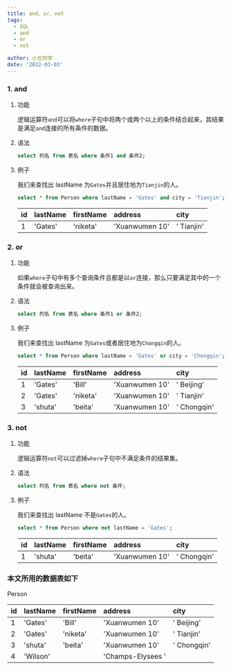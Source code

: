 ```yaml
---
title: and、or、not
tags:
  - SQL
  - and
  - or
  - not

author: 小左同学
date: '2022-03-03'
---
```


### 1. and

1. 功能

   逻辑运算符`and`可以将`where`子句中将两个或两个以上的条件结合起来，其结果是满足`and`连接的所有条件的数据。

2. 语法

   ```sql
   select 列名 from 表名 where 条件1 and 条件2;
   ```

3. 例子

   我们来查找出 lastName 为`Gates`并且居住地为`Tianjin`的人。

   ```sql
   select * from Person where lastName = 'Gates' and city = 'Tianjin';
   ```

   | id  | lastName | firstName | address        | city       |
   | :-- | :------- | :-------- | :------------- | :--------- |
   | 1   | 'Gates'  | 'niketa'  | 'Xuanwumen 10' | ' Tianjin' |

### 2. or

1. 功能

   如果`where`子句中有多个查询条件且都是以`or`连接，那么只要满足其中的一个条件就会被查询出来。

2. 语法

   ```sql
   select 列名 from 表名 where 条件1 or 条件2;
   ```

3. 例子

   我们来查找出 lastName 为`Gates`或者居住地为`Chongqin`的人。

   ```sql
   select * from Person where lastName = 'Gates' or city = 'Chongqin';
   ```

   | id  | lastName | firstName | address        | city        |
   | :-- | :------- | :-------- | :------------- | :---------- |
   | 1   | 'Gates'  | 'Bill'    | 'Xuanwumen 10' | ' Beijing'  |
   | 2   | 'Gates'  | 'niketa'  | 'Xuanwumen 10' | ' Tianjin'  |
   | 3   | 'shuta'  | 'beita'   | 'Xuanwumen 10' | ' Chongqin' |

### 3. not

1. 功能

   逻辑运算符`not`可以过滤掉`where`子句中不满足条件的结果集。

2. 语法

   ```sql
   select 列名 from 表名 where not 条件;
   ```

3. 例子

   我们来查找出 lastName 不是`Gates`的人。

   ```sql
   select * from Person where not lastName = 'Gates';
   ```

   | id  | lastName | firstName | address        | city        |
   | :-- | :------- | :-------- | :------------- | :---------- |
   | 1   | 'shuta'  | 'beita'   | 'Xuanwumen 10' | ' Chongqin' |

### 本文所用的数据表如下

Person

| id  | lastName | firstName | address           | city        |
| :-- | :------- | :-------- | :---------------- | :---------- |
| 1   | 'Gates'  | 'Bill'    | 'Xuanwumen 10'    | ' Beijing'  |
| 2   | 'Gates'  | 'niketa'  | 'Xuanwumen 10'    | ' Tianjin'  |
| 3   | 'shuta'  | 'beita'   | 'Xuanwumen 10'    | ' Chongqin' |
| 4   | 'Wilson' |           | 'Champs-Elysees ' |             |
